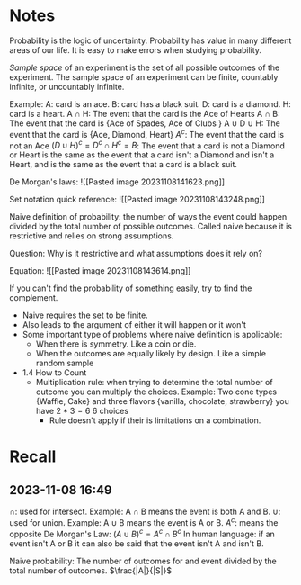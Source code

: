 
# Notes
Probability is the logic of uncertainty.
Probability has value in many different areas of our life.
It is easy to make errors when studying probability.

*Sample space* of an experiment is the set of all possible outcomes of the experiment. 
The sample space of an experiment can be finite, countably infinite, or uncountably infinite. 

Example:
A: card is an ace.
B: card has a black suit. 
D: card is a diamond. 
H: card is a heart.
A ∩ H: The event that the card is the Ace of Hearts
A ∩ B: The event that the card is {Ace of Spades, Ace of Clubs }
A ∪ D ∪ H: The event that the card is {Ace, Diamond, Heart}
$A^c$: The event that the card is not an Ace 
$(D ∪ H)^c = D^c ∩ H^c = B$: The event that a card is not a Diamond or Heart is the same as the event that a card isn't a Diamond and isn't a Heart, and is the same as the event that a card is a black suit. 

De Morgan's laws:
![[Pasted image 20231108141623.png]]

Set notation quick reference: 
![[Pasted image 20231108143248.png]]

Naive definition of probability: the number of ways the event could happen divided by the total number of possible outcomes. 
Called naive because it is restrictive and relies on strong assumptions.

Question: Why is it restrictive and what assumptions does it rely on?

Equation: 
![[Pasted image 20231108143614.png]]

If you can't find the probability of something easily, try to find the complement.
- Naive requires the set to be finite. 
- Also leads to the argument of either it will happen or it won't
- Some important type of problems where naive definition is applicable:
	- When there is symmetry. Like a coin or die. 
	- When the outcomes are equally likely by design. Like a simple random sample
- 1.4 How to Count
	- Multiplication rule: when trying to determine the total number of outcome you can multiply the choices. Example: Two cone types {Waffle, Cake} and three flavors {vanilla, chocolate, strawberry} you have $2 * 3 = 6$ 6 choices
		- Rule doesn't apply if their is limitations on a combination. 
# Recall
## 2023-11-08 16:49
∩: used for intersect. Example: A ∩ B means the event is both A and B.
∪: used for union. Example: A ∪ B means the event is A or B. 
$A^c$: means the opposite
De Morgan's Law:
$(A ∪ B)^c = A^c ∩ B^c$
In human language: if an event isn't A or B it can also be said that the event isn't A and isn't B. 

Naive probability: The number of outcomes for and event divided by the total number of outcomes. $\frac{|A|}{|S|}$


